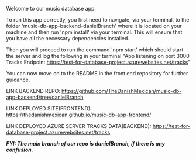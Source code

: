 Welcome to our music database app.

To run this app correctly, you first need to navigate, via your terminal, to the folder 'music-db-app-backend-danielBranch' where it is located on your machine and then run 'npm install' via your terminal.
This will ensure that you have all the necessary dependencies installed.

Then you will proceed to run the command 'npm start' which should start the server and log the following in your terminal 
"App listening on port 3000
Tracks Endpoint https://test-for-database-project.azurewebsites.net/tracks"

You can now move on to the README in the front end repository for further guidance.

LINK BACKEND REPO: https://github.com/TheDanishMexican/music-db-app-backend/tree/danielBranch

LINK DEPLOYED SITE(FRONTEND): https://thedanishmexican.github.io/music-db-app-frontend/

LINK DEPLOYED AZURE SERVER TRACKS DATA(BACKEND): https://test-for-database-project.azurewebsites.net/tracks

***FYI: The main branch of our repo is danielBranch, if there is any confusion.***